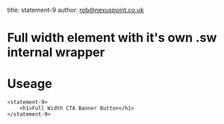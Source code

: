 title:  statement-9
author: rob@nexuspoint.co.uk
    
#   Full width element with it's own .sw internal wrapper

#   Useage


```
<statement-9>
	<h1>Full Width CTA Banner Button</h1>
</statement-9>

```	